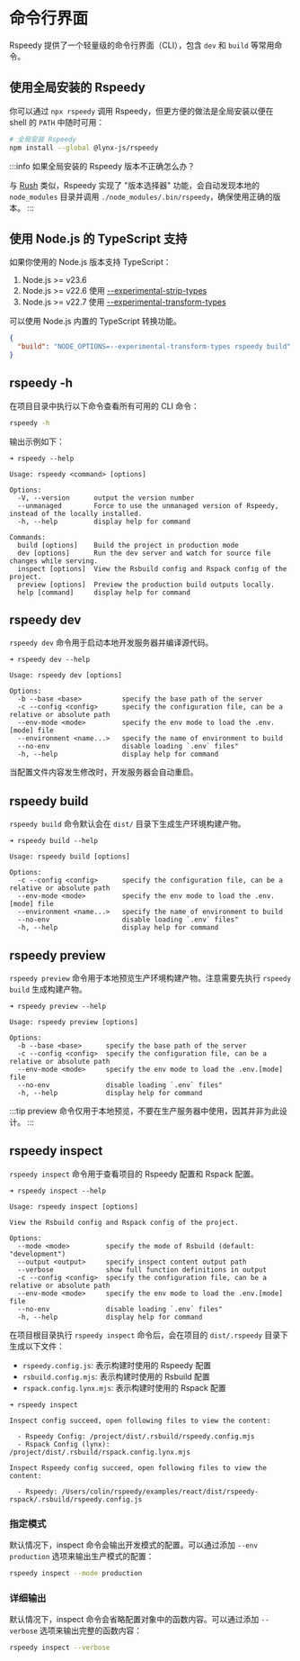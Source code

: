 # 命令行界面

Rspeedy 提供了一个轻量级的命令行界面（CLI），包含 `dev` 和 `build` 等常用命令。

## 使用全局安装的 Rspeedy

你可以通过 `npx rspeedy` 调用 Rspeedy，但更方便的做法是全局安装以便在 shell 的 `PATH` 中随时可用：

```bash
# 全局安装 Rspeedy
npm install --global @lynx-js/rspeedy
```

:::info 如果全局安装的 Rspeedy 版本不正确怎么办？

与 [Rush](https://rushstack.io/) 类似，Rspeedy 实现了 "版本选择器" 功能，会自动发现本地的 `node_modules` 目录并调用 `./node_modules/.bin/rspeedy`，确保使用正确的版本。
:::

## 使用 Node.js 的 TypeScript 支持

如果你使用的 Node.js 版本支持 TypeScript：

1. Node.js >= v23.6
1. Node.js >= v22.6 使用 [--experimental-strip-types](https://nodejs.org/api/cli.html#--experimental-strip-types)
1. Node.js >= v22.7 使用 [--experimental-transform-types](https://nodejs.org/api/cli.html#--experimental-transform-types)

可以使用 Node.js 内置的 TypeScript 转换功能。

```json title="package.json"
{
  "build": "NODE_OPTIONS=--experimental-transform-types rspeedy build"
}
```

## rspeedy -h

在项目目录中执行以下命令查看所有可用的 CLI 命令：

```bash
rspeedy -h
```

输出示例如下：

```text
➜ rspeedy --help

Usage: rspeedy <command> [options]

Options:
  -V, --version      output the version number
  --unmanaged        Force to use the unmanaged version of Rspeedy, instead of the locally installed.
  -h, --help         display help for command

Commands:
  build [options]    Build the project in production mode
  dev [options]      Run the dev server and watch for source file changes while serving.
  inspect [options]  View the Rsbuild config and Rspack config of the project.
  preview [options]  Preview the production build outputs locally.
  help [command]     display help for command
```

## rspeedy dev

`rspeedy dev` 命令用于启动本地开发服务器并编译源代码。

```text
➜ rspeedy dev --help

Usage: rspeedy dev [options]

Options:
  -b --base <base>          specify the base path of the server
  -c --config <config>      specify the configuration file, can be a relative or absolute path
  --env-mode <mode>         specify the env mode to load the .env.[mode] file
  --environment <name...>   specify the name of environment to build
  --no-env                  disable loading `.env` files"
  -h, --help                display help for command
```

当配置文件内容发生修改时，开发服务器会自动重启。

## rspeedy build

`rspeedy build` 命令默认会在 `dist/` 目录下生成生产环境构建产物。

```text
➜ rspeedy build --help

Usage: rspeedy build [options]

Options:
  -c --config <config>      specify the configuration file, can be a relative or absolute path
  --env-mode <mode>         specify the env mode to load the .env.[mode] file
  --environment <name...>   specify the name of environment to build
  --no-env                  disable loading `.env` files"
  -h, --help                display help for command
```

## rspeedy preview

`rspeedy preview` 命令用于本地预览生产环境构建产物。注意需要先执行 `rspeedy build` 生成构建产物。

```text
➜ rspeedy preview --help

Usage: rspeedy preview [options]

Options:
  -b --base <base>      specify the base path of the server
  -c --config <config>  specify the configuration file, can be a relative or absolute path
  --env-mode <mode>     specify the env mode to load the .env.[mode] file
  --no-env              disable loading `.env` files"
  -h, --help            display help for command
```

:::tip
preview 命令仅用于本地预览，不要在生产服务器中使用，因其并非为此设计。
:::

## rspeedy inspect

`rspeedy inspect` 命令用于查看项目的 Rspeedy 配置和 Rspack 配置。

```text
➜ rspeedy inspect --help

Usage: rspeedy inspect [options]

View the Rsbuild config and Rspack config of the project.

Options:
  --mode <mode>         specify the mode of Rsbuild (default: "development")
  --output <output>     specify inspect content output path
  --verbose             show full function definitions in output
  -c --config <config>  specify the configuration file, can be a relative or absolute path
  --env-mode <mode>     specify the env mode to load the .env.[mode] file
  --no-env              disable loading `.env` files"
  -h, --help            display help for command
```

在项目根目录执行 `rspeedy inspect` 命令后，会在项目的 `dist/.rspeedy` 目录下生成以下文件：

- `rspeedy.config.js`: 表示构建时使用的 Rspeedy 配置
- `rsbuild.config.mjs`: 表示构建时使用的 Rsbuild 配置
- `rspack.config.lynx.mjs`: 表示构建时使用的 Rspack 配置

```text
➜ rspeedy inspect

Inspect config succeed, open following files to view the content:

  - Rspeedy Config: /project/dist/.rsbuild/rspeedy.config.mjs
  - Rspack Config (lynx): /project/dist/.rsbuild/rspack.config.lynx.mjs

Inspect Rspeedy config succeed, open following files to view the content:

  - Rspeedy: /Users/colin/rspeedy/examples/react/dist/rspeedy-rspack/.rsbuild/rspeedy.config.js
```

### 指定模式

默认情况下，inspect 命令会输出开发模式的配置。可以通过添加 `--env production` 选项来输出生产模式的配置：

```bash
rspeedy inspect --mode production
```

### 详细输出

默认情况下，inspect 命令会省略配置对象中的函数内容。可以通过添加 `--verbose` 选项来输出完整的函数内容：

```bash
rspeedy inspect --verbose
```
